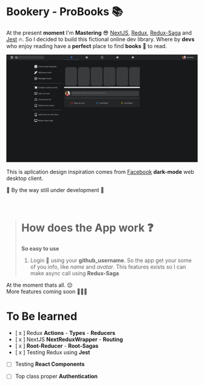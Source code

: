 # Bookery - ProBooks 📚

At the present __moment__ I'm  __Mastering__ 😎 [NextJS](https://nextjs.org/), [Redux](https://redux.js.org/), [Redux-Saga](https://redux-saga.js.org/) and [Jest](https://jestjs.io/) 🔥. So I decided to build this fictional online dev library. Where by __devs__ who enjoy reading have a __perfect__ place to find __books__ 📘 to read.

![alt text](./.Github/app.png "Title")

This is aplication design inspiration comes from [Facebook](https://www.facebook.com/) __dark-mode__ web desktop client.

🚧 By the way still under development 🚧

<br />

> # How does the App work ❓
> __So easy to use__ <br />
> 1. Login 🔐 using your __github_username__. So the app get your some of you info, like *name* and *avatar*.
> This features exists so I can make async call using __Redux-Saga__

At the moment thats all. 😔 <br />
More features coming soon 🤘😎🔥


# To Be learned

- [ x ] Redux __Actions__ - __Types__ - __Reducers__
- [ x ] NextJS __NextReduxWrapper__ - __Routing__
- [ x ] __Root-Reducer__ - __Root-Sagas__
- [ x ] Testing Redux using __Jest__
- [  ] Testing __React Components__
- [  ] Top class proper __Authentication__


